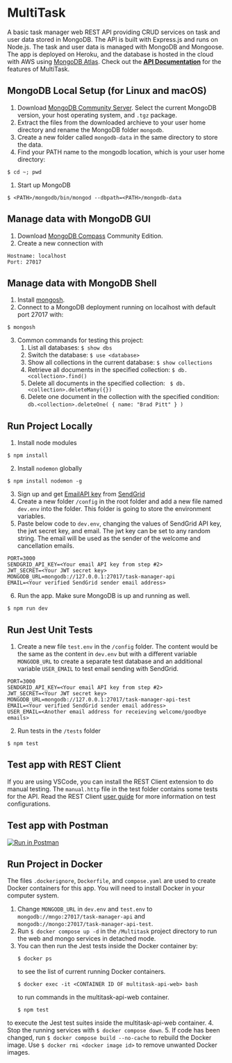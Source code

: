 # MultiTask
A basic task manager web REST API providing CRUD services on task and user data stored in MongoDB. The API is built with Express.js and runs on Node.js. The task and user data is managed with MongoDB and Mongoose.\
The app is deployed on Heroku, and the database is hosted in the cloud with AWS using [MongoDB Atlas](https://www.mongodb.com/cloud/atlas). Check out the [**API Documentation**](./doc/API.md) for the features of MultiTask. 


## MongoDB Local Setup (for Linux and macOS)
1. Download [MongoDB Community Server](https://www.mongodb.com/try/download/community). Select the current MongoDB version, your host operating system, and `.tgz` package.
2. Extract the files from the downloaded archieve to your user home directory and rename the MongoDB folder `mongodb`.
3. Create a new folder called `mongodb-data` in the same directory to store the data.
4. Find your PATH name to the mongodb location, which is your user home directory:
```
$ cd ~; pwd
```
1. Start up MongoDB
```
$ <PATH>/mongodb/bin/mongod --dbpath=<PATH>/mongodb-data
```

## Manage data with MongoDB GUI
1. Download [MongoDB Compass](https://www.mongodb.com/products/compass) Community Edition.
2. Create a new connection with
```
Hostname: localhost
Port: 27017
```

## Manage data with MongoDB Shell
1. Install [mongosh](https://www.mongodb.com/docs/mongodb-shell/install/).
2. Connect to a MongoDB deployment running on localhost with default port 27017 with:
```
$ mongosh
```
3. Common commands for testing this project:
   1. List all databases: `$ show dbs`
   2. Switch the database: `$ use <database>`
   3. Show all collections in the current database: `$ show collections`
   4. Retrieve all documents in the specified collection: `$ db.<collection>.find()`
   5. Delete all documents in the specified collection: ` $ db.<collection>.deleteMany({})`
   6. Delete one document in the collection with the specified condition: `db.<collection>.deleteOne( { name: "Brad Pitt" } )` 


## Run Project Locally
1. Install node modules
```
$ npm install
```
2. Install `nodemon` globally
```
$ npm install nodemon -g
```
3. Sign up and get [EmailAPI key](https://app.sendgrid.com/guide/integrate/langs/nodejs) from [SendGrid](https://signup.sendgrid.com/)
4. Create a new folder `/config` in the root folder and add a new file named `dev.env` into the folder. This folder is going to store the environment variables.
5. Paste below code to `dev.env`, changing the values of SendGrid API key, the jwt secret key, and email. The jwt key can be set to any random string. The email will be used as the sender of the welcome and cancellation emails.
```
PORT=3000
SENDGRID_API_KEY=<Your email API key from step #2>
JWT_SECRET=<Your JWT secret key>
MONGODB_URL=mongodb://127.0.0.1:27017/task-manager-api
EMAIL=<Your verified SendGrid sender email address>
```
6. Run the app. Make sure MongoDB is up and running as well.
```
$ npm run dev
```


## Run Jest Unit Tests
1. Create a new file `test.env` in the `/config` folder. The content would be the same as the content in `dev.env` but with a different variable `MONGODB_URL` to create a separate test database and an additional variable `USER_EMAIL` to test email sending with SendGrid.
```
PORT=3000
SENDGRID_API_KEY=<Your email API key from step #2>
JWT_SECRET=<Your JWT secret key>
MONGODB_URL=mongodb://127.0.0.1:27017/task-manager-api-test
EMAIL=<Your verified SendGrid sender email address>
USER_EMAIL=<Another email address for receieving welcome/goodbye emails>
```
2. Run tests in the `/tests` folder
```
$ npm test
```

## Test app with REST Client
If you are using VSCode, you can install the REST Client extension to do manual testing. The `manual.http` file in the test folder contains some tests for the API.
Read the REST Client [user guide](https://github.com/Huachao/vscode-restclient) for more information on test configurations.


## Test app with Postman
[![Run in Postman](https://run.pstmn.io/button.svg)](https://app.getpostman.com/run-collection/a1ed895918d6bb7f0687)


## Run Project in Docker
The files `.dockerignore`, `Dockerfile`, and `compose.yaml` are used to create Docker containers for this app. You will need to install Docker in your computer system.
1.  Change `MONGODB_URL` in `dev.env` and `test.env` to `mongodb://mngo:27017/task-manager-api` and `mongodb://mongo:27017/task-manager-api-test`.
2.  Run `$ docker compose up -d` in the `/Multitask` project directory to run the web and mongo services in detached mode.
3.  You can then run the Jest tests inside the Docker container by:
    ```
    $ docker ps
    ```
    to see the list of current running Docker containers.
    ```
    $ docker exec -it <CONTAINER ID OF multitask-api-web> bash
    ```
    to run commands in the multitask-api-web container.
    ```
    $ npm test
    ```
   to execute the Jest test suites inside the multitask-api-web container.
4. Stop the running services with `$ docker compose down`.
5. If code has been changed, run `$ docker compose build --no-cache` to rebuild the Docker image. Use `$ docker rmi <docker image id>` to remove unwanted Docker images.